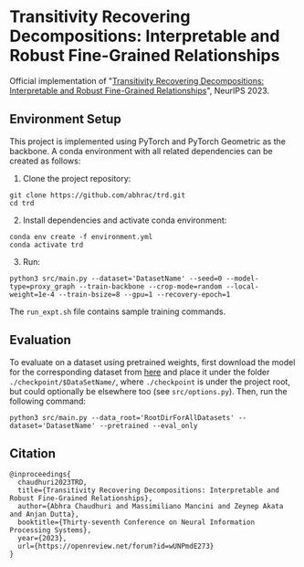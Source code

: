 # Transitivity Recovering Decompositions: Interpretable and Robust Fine-Grained Relationships
Official implementation of "[Transitivity Recovering Decompositions: Interpretable and Robust Fine-Grained Relationships](https://openreview.net/forum?id=wUNPmdE273)", NeurIPS 2023.

## Environment Setup

This project is implemented using PyTorch and PyTorch Geometric as the backbone. A conda environment with all related dependencies can be created as follows:
1. Clone the project repository:
```shell
git clone https://github.com/abhrac/trd.git
cd trd
```
2. Install dependencies and activate conda environment:
```shell
conda env create -f environment.yml
conda activate trd
```
3. Run:
```shell
python3 src/main.py --dataset='DatasetName' --seed=0 --model-type=proxy_graph --train-backbone --crop-mode=random --local-weight=1e-4 --train-bsize=8 --gpu=1 --recovery-epoch=1
```
The `run_expt.sh` file contains sample training commands.

## Evaluation
To evaluate on a dataset using pretrained weights, first download the model for the corresponding dataset from
[here](https://drive.google.com/drive/folders/1L79fXc8MnvnLA1tOzOlURItyg2QT9hdu?usp=sharing)
and place it under the folder `./checkpoint/$DataSetName/`,
where `./checkpoint` is under the project root, but could optionally be elsewhere too
(see `src/options.py`). Then, run the following command:
```shell
python3 src/main.py --data_root='RootDirForAllDatasets' --dataset='DatasetName' --pretrained --eval_only
```

## Citation
```
@inproceedings{
  chaudhuri2023TRD,
  title={Transitivity Recovering Decompositions: Interpretable and Robust Fine-Grained Relationships},
  author={Abhra Chaudhuri and Massimiliano Mancini and Zeynep Akata and Anjan Dutta},
  booktitle={Thirty-seventh Conference on Neural Information Processing Systems},
  year={2023},
  url={https://openreview.net/forum?id=wUNPmdE273}
}
```
